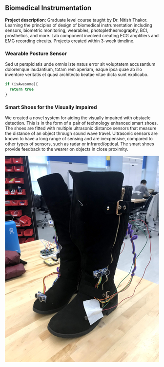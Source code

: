 ## Biomedical Instrumentation

**Project description:** Graduate level course taught by Dr. Nitish Thakor. Learning the principles of design of biomedical instrumentation including sensors, biometric monitoring, wearables, photoplethesmography, BCI, prosthetics, and more. Lab component involved creating ECG amplifiers and EMG recording circuits. Projects created within 3-week timeline.

### Wearable Posture Sensor

Sed ut perspiciatis unde omnis iste natus error sit voluptatem accusantium doloremque laudantium, totam rem aperiam, eaque ipsa quae ab illo inventore veritatis et quasi architecto beatae vitae dicta sunt explicabo. 

```javascript
if (isAwesome){
  return true
}
```

### Smart Shoes for the Visually Impaired

We created a novel system for aiding the visually impaired with obstacle detection. This is in the form of a pair of technology enhanced smart shoes. The shoes are fitted with multiple ultrasonic distance sensors that measure the distance of an object through sound wave travel. Ultrasonic sensors are known to have a long range of sensing and are inexpensive, compared to other types of sensors, such as radar or infrared/optical. The smart shoes provide feedback to the wearer on objects in close proximity. 

![Prototype](/images/IMG_3856.jpg)


